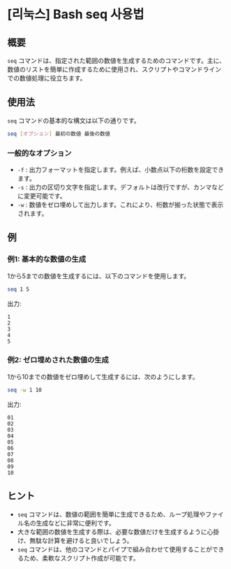 # [리눅스] Bash seq 사용법

## 概要
`seq` コマンドは、指定された範囲の数値を生成するためのコマンドです。主に、数値のリストを簡単に作成するために使用され、スクリプトやコマンドラインでの数値処理に役立ちます。

## 使用法
`seq` コマンドの基本的な構文は以下の通りです。

```bash
seq [オプション] 最初の数値 最後の数値
```

### 一般的なオプション
- `-f` : 出力フォーマットを指定します。例えば、小数点以下の桁数を設定できます。
- `-s` : 出力の区切り文字を指定します。デフォルトは改行ですが、カンマなどに変更可能です。
- `-w` : 数値をゼロ埋めして出力します。これにより、桁数が揃った状態で表示されます。

## 例
### 例1: 基本的な数値の生成
1から5までの数値を生成するには、以下のコマンドを使用します。

```bash
seq 1 5
```

出力:
```
1
2
3
4
5
```

### 例2: ゼロ埋めされた数値の生成
1から10までの数値をゼロ埋めして生成するには、次のようにします。

```bash
seq -w 1 10
```

出力:
```
01
02
03
04
05
06
07
08
09
10
```

## ヒント
- `seq` コマンドは、数値の範囲を簡単に生成できるため、ループ処理やファイル名の生成などに非常に便利です。
- 大きな範囲の数値を生成する際は、必要な数値だけを生成するように心掛け、無駄な計算を避けると良いでしょう。
- `seq` コマンドは、他のコマンドとパイプで組み合わせて使用することができるため、柔軟なスクリプト作成が可能です。